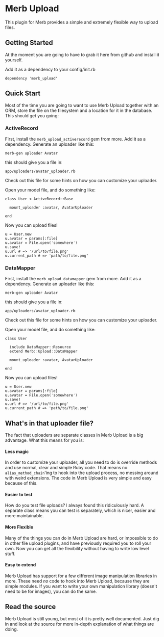 # Merb Upload

This plugin for Merb provides a simple and extremely flexible way to upload files.

## Getting Started

At the moment you are going to have to grab it here from github and install it yourself.

Add it as a dependency to your config/init.rb
    
    dependency 'merb_upload'

## Quick Start

Most of the time you are going to want to use Merb Upload together with an ORM, store the file on the filesystem and a location for it in the database. This should get you going:

### ActiveRecord

First, install the `merb_upload_activerecord` gem from more. Add it as a dependency. Generate an uploader like this:

    merb-gen uploader Avatar

this should give you a file in:

    app/uploaders/avatar_uploader.rb

Check out this file for some hints on how you can customize your uploader.

Open your model file, and do something like:

    class User < ActiveRecord::Base
    
      mount_uploader :avatar, AvatarUploader

    end

Now you can upload files!

    u = User.new
    u.avatar = params[:file]
    u.avatar = File.open('somewhere')
    u.save!
    u.url # => '/url/to/file.png'
    u.current_path # => 'path/to/file.png'

### DataMapper

First, install the `merb_upload_datamapper` gem from more. Add it as a dependency. Generate an uploader like this:

    merb-gen uploader Avatar

this should give you a file in:

    app/uploaders/avatar_uploader.rb

Check out this file for some hints on how you can customize your uploader.

Open your model file, and do something like:

    class User
    
      include DataMapper::Resource
      extend Merb::Upload::DataMapper

      mount_uploader :avatar, AvatarUploader

    end

Now you can upload files!

    u = User.new
    u.avatar = params[:file]
    u.avatar = File.open('somewhere')
    u.save!
    u.url # => '/url/to/file.png'
    u.current_path # => 'path/to/file.png'

## What's in that uploader file?

The fact that uploaders are separate classes in Merb Upload is a big advantage. What this means for you is:

#### Less magic

In order to customize your uploader, all you need to do is override methods and use normal, clear and simple Ruby code. That means no `alias_method_chain`'ing to hook into the upload process, no messing around with weird extensions. The code in Merb Upload is very simple and easy because of this.

#### Easier to test

How do you test file uploads? I always found this ridiculously hard. A separate class means you can test is separately, which is nicer, easier and more maintainable.

#### More Flexible

Many of the things you can do in Merb Upload are hard, or impossible to do in other file upload plugins, and have previously required you to roll your own. Now you can get all the flexibility without having to write low level stuff.

#### Easy to extend

Merb Upload has support for a few different image manipulation libraries in more. These need *no* code to hook into Merb Upload, because they are simple modules. If you want to write your own manipulation library (doesn't need to be for images), you can do the same.

## Read the source

Merb Upload is still young, but most of it is pretty well documented. Just dig in and look at the source for more in-depth explanation of what things are doing.